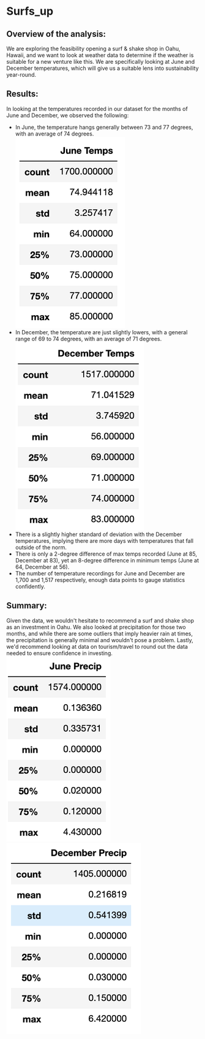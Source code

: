 # Surfs_up
## Overview of the analysis: 
We are exploring the feasibility opening a surf & shake shop in Oahu, Hawaii, and we want to look at weather data to determine if the weather is suitable for a new venture like this. We are specifically looking at June and December temperatures, which will give us a suitable lens into sustainability year-round.

## Results: 
In looking at the temperatures recorded in our dataset for the months of June and December, we observed the following:
* In June, the temperature hangs generally between 73 and 77 degrees, with an average of 74 degrees. 
![District Summary: June Temps](https://github.com/andeevosters/Surfs_up/blob/main/Resources/June_temps.png)
* In December, the temperature are just slightly lowers, with a general range of 69 to 74 degrees, with an average of 71 degrees.
![District Summary: December Temps](https://github.com/andeevosters/Surfs_up/blob/main/Resources/December_temps.png)
* There is a slightly higher standard of deviation with the December temperatures, implying there are more days with temperatures that fall outside of the norm.
* There is only a 2-degree difference of max temps recorded (June at 85, December at 83), yet an 8-degree difference in minimum temps (June at 64, December at 56). 
* The number of temperature recordings for June and December are 1,700 and 1,517 respectively, enough data points to gauge statistics confidently.

## Summary:
Given the data, we wouldn't hesitate to recommend a surf and shake shop as an investment in Oahu. We also looked at precipitation for those two months, and while there are some outliers that imply heavier rain at times, the precipitation is generally minimal and wouldn't pose a problem. Lastly, we'd recommend looking at data on tourism/travel to round out the data needed to ensure confidence in investing.
![District Summary: June Precipitation](https://github.com/andeevosters/Surfs_up/blob/main/Resources/June_precip.png)
![District Summary: June Precipitation](https://github.com/andeevosters/Surfs_up/blob/main/Resources/December_precip.png)
